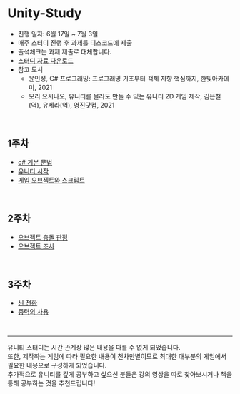 # Unity-Study

- 진행 일자: 6월 17일 ~ 7월 3일
- 매주 스터디 진행 후 과제를 디스코드에 제출
- 출석체크는 과제 제출로 대체합니다.
- [스터디 자료 다운로드]('docs/cd1.zip')
- 참고 도서
  - 윤인성, C# 프로그래밍: 프로그래밍 기초부터 객체 지향 핵심까지, 한빛아카데미, 2021
  - 모리 요시나오, 유니티를 몰라도 만들 수 있는 유니티 2D 게임 제작, 김은철(역), 유세라(역), 영진닷컴, 2021
<br>

## 1주차
- [c# 기본 문법]('docs/week1/grammer.md')
- [유니티 시작]('docs/week1/start.md')
- [게임 오브젝트와 스크립트]('docs/week1/objAscr.md')
<br>

## 2주차
- [오브젝트 충돌 판정]()
- [오브젝트 조사]()
<br>

## 3주차
- [씬 전환]()
- [중력의 사용]()
<br>

<hr>
유니티 스터디는 시간 관계상 많은 내용을 다를 수 없게 되었습니다. <br>
또한, 제작하는 게임에 따라 필요한 내용이 천차만별이므로 최대한 대부분의 게임에서 필요한 내용으로 구성하게 되었습니다. <br>
추가적으로 유니티를 깊게 공부하고 싶으신 분들은 강의 영상을 따로 찾아보시거나 책을 통해 공부하는 것을 추천드립니다! <br>
